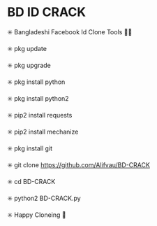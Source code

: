 # BD ID CRACK

✳️ Bangladeshi Facebook Id Clone Tools 🙋‍♂️

✳️ pkg update

✳️ pkg upgrade

✳️ pkg install python

✳️ pkg install python2

✳️ pip2 install requests

✳️ pip2 install mechanize

✳️ pkg install git

✳️ git clone https://github.com/Alifvau/BD-CRACK

✳️ cd BD-CRACK

✳️ python2 BD-CRACK.py


✳️ Happy Cloneing 🤩


